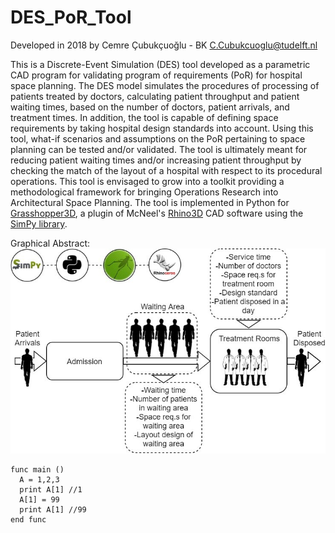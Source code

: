 # DES_PoR_Tool

Developed in 2018 by Cemre Çubukçuoğlu - BK <C.Cubukcuoglu@tudelft.nl> 

This is a Discrete-Event Simulation (DES) tool developed as a parametric CAD program for validating program of requirements (PoR) for hospital space planning. The DES model simulates the procedures of processing of patients treated by doctors, calculating patient throughput and patient waiting times, based on the number of doctors, patient arrivals, and treatment times. In addition, the tool is capable of defining space requirements by taking hospital design standards into account. Using this tool, what-if scenarios and assumptions on the PoR pertaining to space planning can be tested and/or validated. The tool is ultimately meant for reducing patient waiting times and/or increasing patient throughput by checking the match of the layout of a hospital with respect to its procedural operations. This tool is envisaged to grow into a toolkit providing a methodological framework for bringing Operations Research into Architectural Space Planning. The tool is implemented in Python for [Grasshopper3D](https://www.grasshopper3d.com/), a plugin of McNeel's [Rhino3D](https://www.rhino3d.com/) CAD software using the [SimPy library](https://simpy.readthedocs.io/en/latest/).

Graphical Abstract: 
![alt text][logo]

[logo]: https://github.com/CemreTUDelft/DES_PoR_Tool/blob/master/DES_GraphicalAbstract.jpg "Logo Title Text 2"


```
func main ()
  A = 1,2,3
  print A[1] //1
  A[1] = 99 
  print A[1] //99
end func 
```
